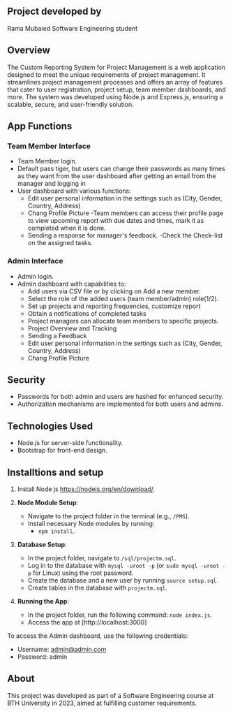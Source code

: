 ## Project developed by
Rama Mubaied
Software Engineering student

## Overview
The Custom Reporting System for Project Management is a web application designed to meet the unique requirements of project management. It streamlines project management processes and offers an array of features that cater to user registration, project setup, team member dashboards, and more. The system was developed using Node.js and Express.js, ensuring a scalable, secure, and user-friendly solution.

## App Functions
### Team Member Interface
- Team Member login.
- Default pass tiger, but users can change their passwords as many times as they want from the user dashboard after getting an email from the manager and logging in
- User dashboard with various functions:
  - Edit user personal information in the settings such as (City, Gender, Country, Address)
  - Chang Profile Picture
  -Team members can access their profile page to view upcoming report with due dates and times, mark it as completed when it is done.
  - Sending a response for manager's feedback.
  -Check the Check-list on the assigned tasks.


### Admin Interface
- Admin login.
- Admin dashboard with capabilities to:
  - Add users via CSV file or by clicking on Add a new member.
  - Select the role of the added users (team member/admin) role(1/2).
  - Set up projects and reporting frequencies, customize report 
  - Obtain a notifications of completed tasks
  - Project managers can allocate team members to specific projects.
  - Project Overview and Tracking
  - Sending a Feedback
  - Edit user personal information in the settings such as (City, Gender, Country, Address)
  - Chang Profile Picture

## Security
- Passwords for both admin and users are hashed for enhanced security.
- Authorization mechanisms are implemented for both users and admins.

## Technologies Used
- Node.js for server-side functionality.
- Bootstrap for front-end design.


## Installtions and setup

1. Install Node js https://nodejs.org/en/download/.

2. **Node Module Setup**:
   - Navigate to the project folder in the terminal (e.g., `/PMS`).
   - Install necessary Node modules by running:
     - `npm install`.

3. **Database Setup**:
   - In the project folder, navigate to `/sql/projectm.sql`.
   - Log in to the database with `mysql -uroot -p` (or `sudo mysql -uroot -p` for Linux) using the root password.
   - Create the database and a new user by running `source setup.sql`.
   - Create tables in the database with `projectm.sql`.

4. **Running the App**:
   - In the project folder, run the following command: `node index.js`.
   - Access the app at [http://localhost:3000]
   
To access the Admin dashboard, use the following credentials:
- Username: admin@admin.com
- Password: admin

## About
This project was developed as part of a Software Engineering course at BTH University in 2023, aimed at fulfilling customer requirements.
